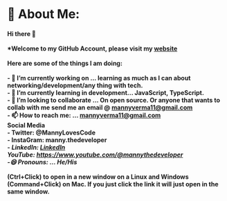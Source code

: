 # 💫 About Me:
#### Hi there 👋<br><br>*Welcome to my GitHub Account, please visit my <a href="http://mverma45.github.io/portfolio/">website</a><br><br>Here are some of the things I am doing:<br><br>- 🔭 I’m currently working on ... learning as much as I can about networking/development/any thing with tech.<br>- 🌱 I’m currently learning in development... JavaScript, TypeScript.<br>- 👯 I’m looking to collaborate ... On open source. Or anyone that wants to collab with me send me an email @ mannyverma11@gmail.com <br>- 📫 How to reach me: ... mannyverma11@gmail.com <br> Social Media<br>- Twitter: @MannyLovesCode<br>- InstaGram: manny.thedeveloper<br>- *LinkedIn: <a href="https://www.linkedin.com/in/manendar-verma-1910a84a/">LinkedIn</a><br> YouTube: https://www.youtube.com/@mannythedeveloper <br> -😄 Pronouns: ... He/His<br><br>*(Ctrl+Click) to open in a new window on a Linux and Windows (Command+Click) on Mac. If you just click the link it will just open in the same window.
